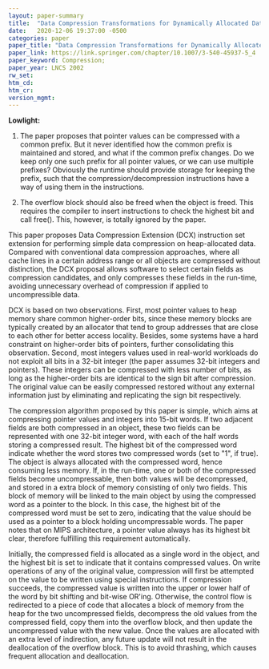 ```yaml
---
layout: paper-summary
title:  "Data Compression Transformations for Dynamically Allocated Data Structures"
date:   2020-12-06 19:37:00 -0500
categories: paper
paper_title: "Data Compression Transformations for Dynamically Allocated Data Structures"
paper_link: https://link.springer.com/chapter/10.1007/3-540-45937-5_4
paper_keyword: Compression; 
paper_year: LNCS 2002
rw_set:
htm_cd:
htm_cr:
version_mgmt:
---
```


**Lowlight:**

1. The paper proposes that pointer values can be compressed with a common prefix. But it never identified how the
   common prefix is maintained and stored, and what if the common prefix changes. Do we keep only one such prefix
   for all pointer values, or we can use multiple prefixes? Obviously the runtime should provide storage for
   keeping the prefix, such that the compression/decompression instructions have a way of using them in the
   instructions.

2. The overflow block should also be freed when the object is freed. This requires the compiler to insert
   instructions to check the highest bit and call free(). This, however, is totally ignored by the paper.

This paper proposes Data Compression Extension (DCX) instruction set extension for performing simple data compression
on heap-allocated data. Compared with conventional data compression approaches, where all cache lines in a certain
address range or all objects are compressed without distinction, the DCX proposal allows software to select certain 
fields as compression candidates, and only compresses these fields in the run-time, avoiding unnecessary overhead
of compression if applied to uncompressible data.

DCX is based on two observations. First, most pointer values to heap memory share common higher-order bits, since 
these memory blocks are typically created by an allocator that tend to group addresses that are close to each other
for better access locality. Besides, some systems have a hard constraint on higher-order bits of pointers, further
consolidating this observation.
Second, most integers values used in real-world workloads do not exploit all bits in a 32-bit integer (the paper assumes
32-bit integers and pointers). These integers can be compressed with less number of bits, as long as the higher-order
bits are identical to the sign bit after compression. The original value can be easily compressed restored without any
external information just by eliminating and replicating the sign bit respectively.

The compression algorithm proposed by this paper is simple, which aims at compressing pointer values and integers into
15-bit words. If two adjacent fields are both compressed in an object, these two fields can be represented with one
32-bit integer word, with each of the half words storing a compressed result. The highest bit of the compressed word
indicate whether the word stores two compressed words (set to "1", if true). The object is always allocated with the 
compressed word, hence consuming less memory. If, in the run-time, one or both of the compressed fields become 
uncompressable, then both values will be decompressed, and stored in a extra block of memory consisting of only two 
fields. This block of memory will be linked to the main object by using the compressed word as a pointer to the
block. In this case, the highest bit of the compressed word must be set to zero, indicating that the value should be
used as a pointer to a block holding uncompressable words. The paper notes that on MIPS architecture, a pointer value
always has its highest bit clear, therefore fulfilling this requirement automatically.

Initially, the compressed field is allocated as a single word in the object, and the highest bit is set to indicate
that it contains compressed values. 
On write operations of any of the original value, compression will first be attempted on the value to be written using special instructions. 
If compression succeeds, the compressed value is written into the upper or lower half of the word by bit shifting and
bit-wise OR'ing. Otherwise, the control flow is redirected to a piece of code that allocates a block of memory
from the heap for the two uncompressed fields, decompress the old values from the compressed field, copy them into
the overflow block, and then update the uncompressed value with the new value.
Once the values are allocated with an extra level of indirection, any future update will not result in the deallocation
of the overflow block. This is to avoid thrashing, which causes frequent allocation and deallocation.
